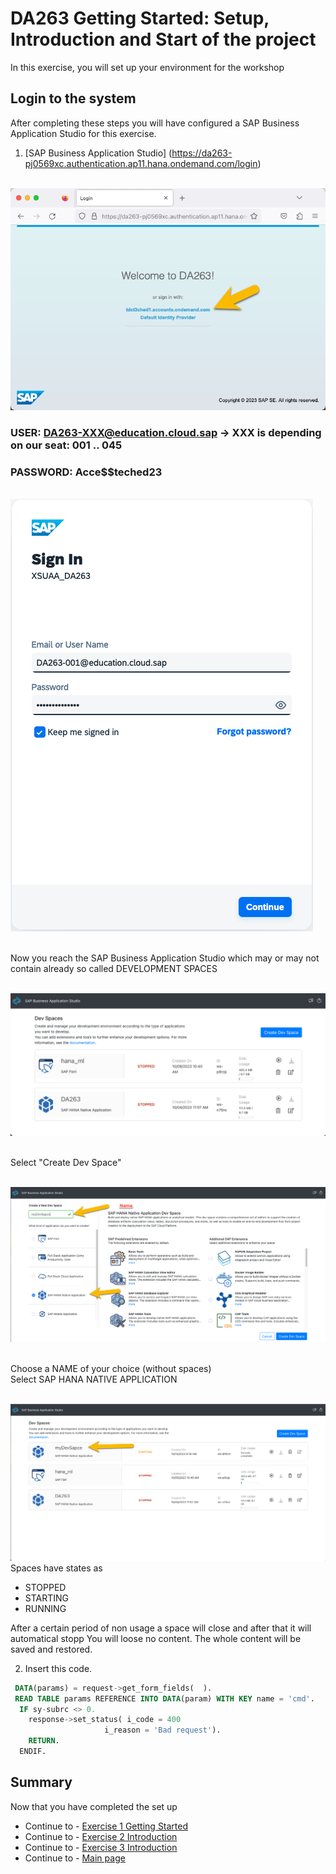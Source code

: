 # DA263 Getting Started: Setup, Introduction and Start of the project
In this exercise, you will set up your environment for the workshop

## Login to the system

After completing these steps you will have configured a SAP Business Application Studio for this exercise.

1.	[SAP Business Application Studio] (https://da263-pj0569xc.authentication.ap11.hana.ondemand.com/login)

<br>![](/Exercises_Content/9_0_HC_Intro/IMAGES_DA263/LoginScreen.png)

### USER:       DA263-XXX@education.cloud.sap    -> XXX is depending on our seat: 001 .. 045
### PASSWORD:   Acce$$teched23

<BR> ![](/Exercises_Content/9_0_HC_Intro/IMAGES_DA263/Credentials.png)

<BR> Now you reach the SAP Business Application Studio which may or may not contain already so called DEVELOPMENT SPACES

<BR> ![](/Exercises_Content/9_0_HC_Intro/IMAGES_DA263/DEV_SPACE_NEW.png)

<BR> Select "Create Dev Space"

<BR> ![](/Exercises_Content/9_0_HC_Intro/IMAGES_DA263/MyDevSpace.png)

<BR> Choose a NAME of your choice (without spaces)
<BR> Select SAP HANA NATIVE APPLICATION

<BR> ![](/Exercises_Content/9_0_HC_Intro/IMAGES_DA263/MyDevSpaceStart.png)
<BR> Spaces have states as

 - STOPPED
 - STARTING
 - RUNNING

 After a certain period of non usage a space will close and after that it will automatical stopp
You will loose no content. The whole content will be saved and restored.


2.	Insert this code.
``` sql
 DATA(params) = request->get_form_fields(  ).
 READ TABLE params REFERENCE INTO DATA(param) WITH KEY name = 'cmd'.
  IF sy-subrc <> 0.
    response->set_status( i_code = 400
                     i_reason = 'Bad request').
    RETURN.
  ENDIF.
```

## Summary

Now that you have completed the set up

 - Continue to - [Exercise 1 Getting Started](/Exercises_Content/9_0_HC_Intro/1_DBX_Getting_Started.md)
 - Continue to - [Exercise 2 Introduction](/Exercises_Content/9_0_HC_Intro/2_DBX_Introduction.md)
 - Continue to - [Exercise 3 Introduction](/Exercises_Content/9_0_HC_Intro/3_Start_our_project.md)
 - Continue to - [Main page](../../README.md)
